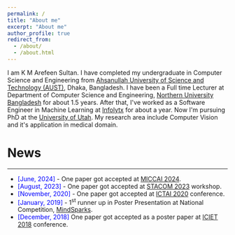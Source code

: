 ```yaml
---
permalink: /
title: "About me"
excerpt: "About me"
author_profile: true
redirect_from: 
  - /about/
  - /about.html
---
```


I am K M Arefeen Sultan. I have completed my undergraduate in Computer Science and Engineering from [Ahsanullah University of Science and Technology (AUST)](http://aust.edu/), Dhaka, Bangladesh. I have been a Full time Lecturer at Department of Computer Science and Engineering, [Northern University Bangladesh](https://nub.ac.bd/) for about 1.5 years. After that, I've worked as a Software Engineer in Machine Learning at [Infolytx](https://www.infolytx.com/) for about a year. Now I'm pursuing PhD at the [University of Utah](https://www.utah.edu/). My research area include Computer Vision and it's application in medical domain.

# News
------

* <span style="color:Blue"> [June, 2024] </span> - One paper got accepted at [MICCAI 2024](https://conferences.miccai.org/2024/en/).
* <span style="color:Blue"> [August, 2023] </span> - One paper got accepted at [STACOM 2023](https://stacom.github.io/stacom2023/) workshop.
* <span style="color:Blue"> [November, 2020] </span> - One paper got accepted at [ICTAI 2020](https://ieeexplore.ieee.org/xpl/conhome/9288160/proceeding) conference.
* <span style="color:Blue"> [January, 2019] </span> - 1<sup>st</sup> runner up in Poster Presentation at National Competition, [MindSparks](https://www.facebook.com/events/Networking/mindsparks-19-an-inter-university-college-tech-competition/1229441647203701/).
* <span style="color:Blue"> [December, 2018] </span> One paper got accepted as a poster paper at [ICIET 2018](https://cse.du.ac.bd/iciet/index.html) conference.
